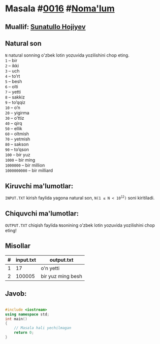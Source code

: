 
<h1>Masala #<a href="https://robocontest.uz/tasks/0016">0016</a> #<a href="https://robocontest.uz/tasks?category=1">Noma'lum</a></h1>
<h2> Muallif: <a href="https://robocontest.uz/profile/sunnat">Sunatullo Hojiyev</a></h2>
<h2>Natural son</h2>
<p><code>N</code> natural sonning o'zbek lotin yozuvida yozilishini chop eting.<br>
<code>1</code> – bir<br>
<code>2</code> – ikki<br>
<code>3</code> – uch<br>
<code>4</code> – to’rt<br>
<code>5</code> – besh<br>
<code>6</code> – olti<br>
<code>7</code> – yetti<br>
<code>8</code> – sakkiz<br>
<code>9</code> – to’qqiz<br>
<code>10</code> – o’n<br>
<code>20</code> – yigirma<br>
<code>30</code> – o’ttiz<br>
<code>40</code> – qirq<br>
<code>50</code> – ellik<br>
<code>60</code> – oltmish<br>
<code>70</code> – yetmish<br>
<code>80</code> – sakson<br>
<code>90</code> – to’qson<br>
<code>100</code> – bir yuz<br>
<code>1000</code> – bir ming<br>
<code>1000000</code> – bir million<br>
<code>1000000000</code> – bir milliard</p>
<h2>Kiruvchi ma'lumotlar:</h2>
<p><code>INPUT.TXT</code> kirish faylida yagona natural son, <code>N(1 ≤ N < 10<sup>12</sup>)</code> soni kiritiladi.</p>
<h2>Chiquvchi ma'lumotlar:</h2>
<p><code>OUTPUT.TXT</code> chiqish faylida <code>N</code>sonining o’zbek lotin yozuvida yozilishini chop eting!</p>
<h2>Misollar</h2>
<table>
    <thead>
        <tr>
            <th>#</th>
            <th>input.txt</th>
            <th>output.txt</th>
        </tr>
    </thead>
    <tbody>
            <tr>
                <td>1</td>
                <td>17</td>
                <td>o'n yetti</td>
            </tr>
            <tr>
                <td>2</td>
                <td>100005</td>
                <td>bir yuz ming besh</td>
            </tr>
    </tbody>
    </table>
    
<h2>Javob:</h2>

######
```cpp
#include <iostream>
using namespace std;
int main()
{
    // Masala hali yechilmagan
    return 0;
}
```
